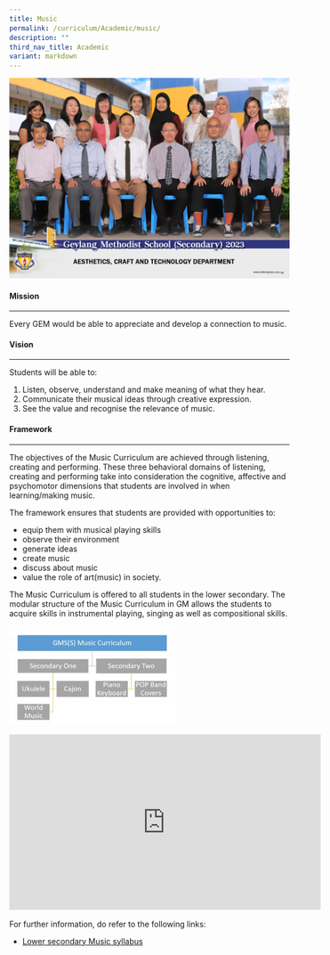 ```yaml
---
title: Music
permalink: /curriculum/Academic/music/
description: ""
third_nav_title: Academic
variant: markdown
---
```

![](/images/aesthetics__craft_and_technology_department_2.jpg)

#### Mission
-------

Every GEM would be able to appreciate and develop a connection to music.

#### Vision
------

Students will be able to:

1.  Listen, observe, understand and make meaning of what they hear.
2.  Communicate their musical ideas through creative expression.
3.  See the value and recognise the relevance of music.

#### Framework
---------

The objectives of the Music Curriculum are achieved through listening, creating and performing. These three behavioral domains of listening, creating and performing take into consideration the cognitive, affective and psychomotor dimensions that students are involved in when learning/making music.

The framework ensures that students are provided with opportunities to:

*   equip them with musical playing skills
*   observe their environment
*   generate ideas
*   create music
*   discuss about music
*   value the role of art(music) in society.

The Music Curriculum is offered to all students in the lower secondary. The modular structure of the Music Curriculum in GM allows the students to acquire skills in instrumental playing, singing as well as compositional skills.

![](/images/music-300x178.jpg)

<iframe width="560" height="315" src="https://www.youtube.com/embed/2Jxwx2-flz4" title="YouTube video player" frameborder="0" allow="accelerometer; autoplay; clipboard-write; encrypted-media; gyroscope; picture-in-picture" allowfullscreen=""></iframe>

For further information, do refer to the following links:

*   [Lower secondary Music syllabus](https://www.moe.gov.sg/-/media/files/primary/syllabus/2023-music-syllabus-primary-lower-secondary.pdf)